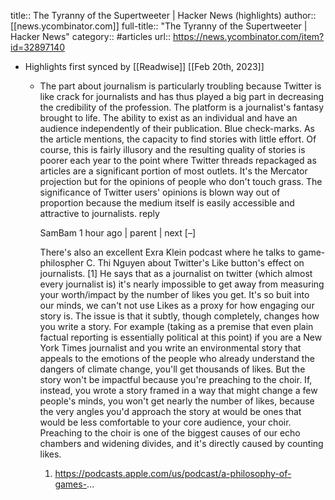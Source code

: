 title:: The Tyranny of the Supertweeter | Hacker News (highlights)
author:: [[news.ycombinator.com]]
full-title:: "The Tyranny of the Supertweeter | Hacker News"
category:: #articles
url:: https://news.ycombinator.com/item?id=32897140

- Highlights first synced by [[Readwise]] [[Feb 20th, 2023]]
	- The part about journalism is particularly troubling because Twitter is like crack for journalists and has thus played a big part in decreasing the credibility of the profession.
	  The platform is a journalist's fantasy brought to life. The ability to exist as an individual and have an audience independently of their publication. Blue check-marks. As the article mentions, the capacity to find stories with little effort.
	  Of course, this is fairly illusory and the resulting quality of stories is poorer each year to the point where Twitter threads repackaged as articles are a significant portion of most outlets.
	  It's the Mercator projection but for the opinions of people who don't touch grass. The significance of Twitter users' opinions is blown way out of proportion because the medium itself is easily accessible and attractive to journalists.
	  reply
	  
	  SamBam 1 hour ago | parent | next [–]
	  
	  There's also an excellent Exra Klein podcast where he talks to game-philospher C. Thi Nguyen about Twitter's Like button's effect on journalists. [1]
	  He says that as a journalist on twitter (which almost every journalist is) it's nearly impossible to get away from measuring your worth/impact by the number of likes you get. It's so buit into our minds, we can't not use Likes as a proxy for how engaging our story is.
	  The issue is that it subtly, though completely, changes how you write a story. For example (taking as a premise that even plain factual reporting is essentially political at this point) if you are a New York Times journalist and you write an environmental story that appeals to the emotions of the people who already understand the dangers of climate change, you'll get thousands of likes. But the story won't be impactful because you're preaching to the choir. If, instead, you wrote a story framed in a way that might change a few people's minds, you won't get nearly the number of likes, because the very angles you'd approach the story at would be ones that would be less comfortable to your core audience, your choir.
	  Preaching to the choir is one of the biggest causes of our echo chambers and widening divides, and it's directly caused by counting likes.
	  1. https://podcasts.apple.com/us/podcast/a-philosophy-of-games-...